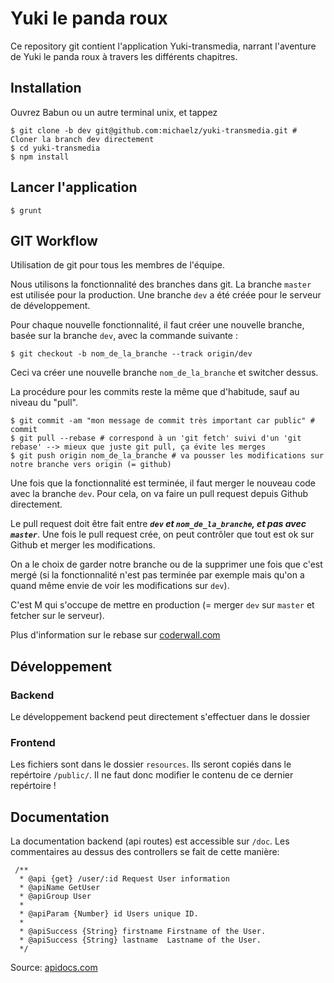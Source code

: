 # Yuki le panda roux

Ce repository git contient l'application Yuki-transmedia, narrant l'aventure de Yuki le panda roux à travers les différents chapitres.

## Installation

Ouvrez Babun ou un autre terminal unix, et tappez

```
$ git clone -b dev git@github.com:michaelz/yuki-transmedia.git # Cloner la branch dev directement
$ cd yuki-transmedia
$ npm install
```

## Lancer l'application

```
$ grunt
```

## GIT Workflow

Utilisation de git pour tous les membres de l'équipe.

Nous utilisons la fonctionnalité des branches dans git. La branche `master` est utilisée pour la production. Une branche `dev` a été créée pour le serveur de développement.

Pour chaque nouvelle fonctionnalité, il faut créer une nouvelle branche, basée sur la branche `dev`, avec la commande suivante :

```
$ git checkout -b nom_de_la_branche --track origin/dev
```
Ceci va créer une nouvelle branche `nom_de_la_branche` et switcher dessus.

La procédure pour les commits reste la même que d'habitude, sauf au niveau du "pull".


```
$ git commit -am "mon message de commit très important car public" # commit
$ git pull --rebase # correspond à un 'git fetch' suivi d'un 'git rebase' --> mieux que juste git pull, ça évite les merges
$ git push origin nom_de_la_branche # va pousser les modifications sur notre branche vers origin (= github)
```

Une fois que la fonctionnalité est terminée, il faut merger le nouveau code avec la branche `dev`.  Pour cela, on va faire un pull request depuis Github directement.

Le pull request doit être fait entre ***`dev` et `nom_de_la_branche`, et pas avec `master`***. Une fois le pull request crée, on peut contrôler que tout est ok sur Github et merger les modifications.

On a le choix de garder notre branche ou de la supprimer une fois que c'est mergé (si la fonctionnalité n'est pas terminée par exemple mais qu'on a quand même envie de voir les modifications sur `dev`).

C'est M qui s'occupe de mettre en production (= merger `dev` sur `master` et fetcher sur le serveur).

Plus d'information sur le rebase sur [coderwall.com](https://coderwall.com/p/7aymfa/please-oh-please-use-git-pull-rebase)


## Développement

### Backend

Le développement backend peut directement s'effectuer dans le dossier

### Frontend

Les fichiers sont dans le dossier `resources`. Ils seront copiés dans le repértoire `/public/`. Il ne faut donc modifier le contenu de ce dernier repértoire !

## Documentation

La documentation backend (api routes) est accessible sur `/doc`.  Les commentaires au dessus des controllers se fait de cette manière:
```
 /**
  * @api {get} /user/:id Request User information
  * @apiName GetUser
  * @apiGroup User
  *
  * @apiParam {Number} id Users unique ID.
  *
  * @apiSuccess {String} firstname Firstname of the User.
  * @apiSuccess {String} lastname  Lastname of the User.
  */
```
Source: [apidocs.com](http://apidocjs.com/#getting-started)
